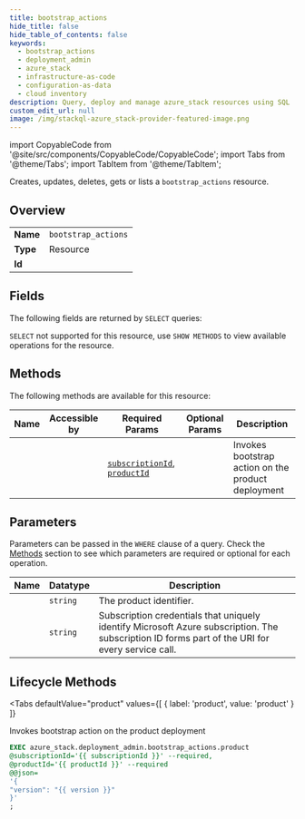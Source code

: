 ```yaml
--- 
title: bootstrap_actions
hide_title: false
hide_table_of_contents: false
keywords:
  - bootstrap_actions
  - deployment_admin
  - azure_stack
  - infrastructure-as-code
  - configuration-as-data
  - cloud inventory
description: Query, deploy and manage azure_stack resources using SQL
custom_edit_url: null
image: /img/stackql-azure_stack-provider-featured-image.png
---
```


import CopyableCode from '@site/src/components/CopyableCode/CopyableCode';
import Tabs from '@theme/Tabs';
import TabItem from '@theme/TabItem';

Creates, updates, deletes, gets or lists a <code>bootstrap_actions</code> resource.

## Overview
<table><tbody>
<tr><td><b>Name</b></td><td><code>bootstrap_actions</code></td></tr>
<tr><td><b>Type</b></td><td>Resource</td></tr>
<tr><td><b>Id</b></td><td><CopyableCode code="azure_stack.deployment_admin.bootstrap_actions" /></td></tr>
</tbody></table>

## Fields

The following fields are returned by `SELECT` queries:

`SELECT` not supported for this resource, use `SHOW METHODS` to view available operations for the resource.


## Methods

The following methods are available for this resource:

<table>
<thead>
    <tr>
    <th>Name</th>
    <th>Accessible by</th>
    <th>Required Params</th>
    <th>Optional Params</th>
    <th>Description</th>
    </tr>
</thead>
<tbody>
<tr>
    <td><a href="#product"><CopyableCode code="product" /></a></td>
    <td><CopyableCode code="exec" /></td>
    <td><a href="#parameter-subscriptionId"><code>subscriptionId</code></a>, <a href="#parameter-productId"><code>productId</code></a></td>
    <td></td>
    <td>Invokes bootstrap action on the product deployment</td>
</tr>
</tbody>
</table>

## Parameters

Parameters can be passed in the `WHERE` clause of a query. Check the [Methods](#methods) section to see which parameters are required or optional for each operation.

<table>
<thead>
    <tr>
    <th>Name</th>
    <th>Datatype</th>
    <th>Description</th>
    </tr>
</thead>
<tbody>
<tr id="parameter-productId">
    <td><CopyableCode code="productId" /></td>
    <td><code>string</code></td>
    <td>The product identifier.</td>
</tr>
<tr id="parameter-subscriptionId">
    <td><CopyableCode code="subscriptionId" /></td>
    <td><code>string</code></td>
    <td>Subscription credentials that uniquely identify Microsoft Azure subscription. The subscription ID forms part of the URI for every service call.</td>
</tr>
</tbody>
</table>

## Lifecycle Methods

<Tabs
    defaultValue="product"
    values={[
        { label: 'product', value: 'product' }
    ]}
>
<TabItem value="product">

Invokes bootstrap action on the product deployment

```sql
EXEC azure_stack.deployment_admin.bootstrap_actions.product 
@subscriptionId='{{ subscriptionId }}' --required, 
@productId='{{ productId }}' --required 
@@json=
'{
"version": "{{ version }}"
}'
;
```
</TabItem>
</Tabs>
